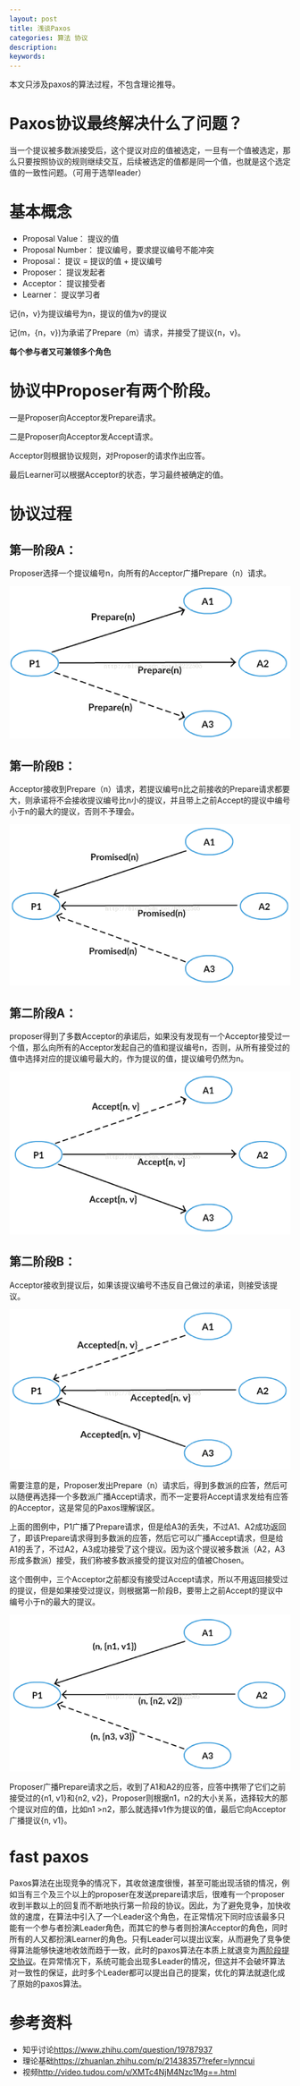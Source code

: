 ```yaml
---
layout: post
title: 浅谈Paxos
categories: 算法 协议
description: 
keywords: 
---
```



本文只涉及paxos的算法过程，不包含理论推导。

# Paxos协议最终解决什么了问题？

当一个提议被多数派接受后，这个提议对应的值被选定，一旦有一个值被选定，那么只要按照协议的规则继续交互，后续被选定的值都是同一个值，也就是这个选定值的一致性问题。（可用于选举leader）



# 基本概念

- Proposal Value：     提议的值
- Proposal Number：  提议编号，要求提议编号不能冲突
- Proposal：              提议 = 提议的值 + 提议编号
- Proposer：             提议发起者
- Acceptor：             提议接受者
- Learner：               提议学习者
 
记{n，v}为提议编号为n，提议的值为v的提议

记(m，{n，v})为承诺了Prepare（m）请求，并接受了提议{n，v}。

**每个参与者又可兼领多个角色**



# 协议中Proposer有两个阶段。

一是Proposer向Acceptor发Prepare请求。

二是Proposer向Acceptor发Accept请求。
 
Acceptor则根据协议规则，对Proposer的请求作出应答。
 
最后Learner可以根据Acceptor的状态，学习最终被确定的值。

 

# 协议过程

## 第一阶段A：

Proposer选择一个提议编号n，向所有的Acceptor广播Prepare（n）请求。

![](/images/posts/2017-11-01-paxos.md/1.png)

## 第一阶段B：

Acceptor接收到Prepare（n）请求，若提议编号n比之前接收的Prepare请求都要大，则承诺将不会接收提议编号比n小的提议，并且带上之前Accept的提议中编号小于n的最大的提议，否则不予理会。

![](/images/posts/2017-11-01-paxos.md/2.png)

## 第二阶段A：

proposer得到了多数Acceptor的承诺后，如果没有发现有一个Acceptor接受过一个值，那么向所有的Acceptor发起自己的值和提议编号n，否则，从所有接受过的值中选择对应的提议编号最大的，作为提议的值，提议编号仍然为n。

![](/images/posts/2017-11-01-paxos.md/3.png)

## 第二阶段B：

Acceptor接收到提议后，如果该提议编号不违反自己做过的承诺，则接受该提议。

![](/images/posts/2017-11-01-paxos.md/4.png)

需要注意的是，Proposer发出Prepare（n）请求后，得到多数派的应答，然后可以随便再选择一个多数派广播Accept请求，而不一定要将Accept请求发给有应答的Acceptor，这是常见的Paxos理解误区。

上面的图例中，P1广播了Prepare请求，但是给A3的丢失，不过A1、A2成功返回了，即该Prepare请求得到多数派的应答，然后它可以广播Accept请求，但是给A1的丢了，不过A2，A3成功接受了这个提议。因为这个提议被多数派（A2，A3形成多数派）接受，我们称被多数派接受的提议对应的值被Chosen。

这个图例中，三个Acceptor之前都没有接受过Accept请求，所以不用返回接受过的提议，但是如果接受过提议，则根据第一阶段B，要带上之前Accept的提议中编号小于n的最大的提议。

![](/images/posts/2017-11-01-paxos.md/5.png)

Proposer广播Prepare请求之后，收到了A1和A2的应答，应答中携带了它们之前接受过的{n1, v1}和{n2, v2}，Proposer则根据n1，n2的大小关系，选择较大的那个提议对应的值，比如n1 >n2，那么就选择v1作为提议的值，最后它向Acceptor广播提议{n, v1}。



# fast paxos

Paxos算法在出现竞争的情况下，其收敛速度很慢，甚至可能出现活锁的情况，例如当有三个及三个以上的proposer在发送prepare请求后，很难有一个proposer收到半数以上的回复而不断地执行第一阶段的协议。因此，为了避免竞争，加快收敛的速度，在算法中引入了一个Leader这个角色，在正常情况下同时应该最多只能有一个参与者扮演Leader角色，而其它的参与者则扮演Acceptor的角色，同时所有的人又都扮演Learner的角色。只有Leader可以提出议案，从而避免了竞争使得算法能够快速地收敛而趋于一致，此时的paxos算法在本质上就退变为[两阶段提交协议](https://bingoex.github.io/2017/11/06/xa-jta/)。在异常情况下，系统可能会出现多Leader的情况，但这并不会破坏算法对一致性的保证，此时多个Leader都可以提出自己的提案，优化的算法就退化成了原始的paxos算法。


# 参考资料

- 知乎讨论<https://www.zhihu.com/question/19787937>
- 理论基础<https://zhuanlan.zhihu.com/p/21438357?refer=lynncui>
- 视频<http://video.tudou.com/v/XMTc4NjM4Nzc1Mg==.html>
 
 
 
 


